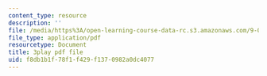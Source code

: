 ```yaml
---
content_type: resource
description: ''
file: /media/https%3A/open-learning-course-data-rc.s3.amazonaws.com/9-00sc-introduction-to-psychology-fall-2011/f8db1b1f78f1f429f1370982a0dc4077_76O3rulk844.pdf
file_type: application/pdf
resourcetype: Document
title: 3play pdf file
uid: f8db1b1f-78f1-f429-f137-0982a0dc4077
---
```

